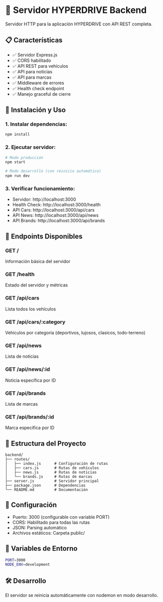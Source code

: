 # 🚀 Servidor HYPERDRIVE Backend

Servidor HTTP para la aplicación HYPERDRIVE con API REST completa.

## 📋 Características

- ✅ Servidor Express.js
- ✅ CORS habilitado
- ✅ API REST para vehículos
- ✅ API para noticias
- ✅ API para marcas
- ✅ Middleware de errores
- ✅ Health check endpoint
- ✅ Manejo graceful de cierre

## 🚀 Instalación y Uso

### 1. Instalar dependencias:
```bash
npm install
```

### 2. Ejecutar servidor:
```bash
# Modo producción
npm start

# Modo desarrollo (con reinicio automático)
npm run dev
```

### 3. Verificar funcionamiento:
- Servidor: http://localhost:3000
- Health Check: http://localhost:3000/health
- API Cars: http://localhost:3000/api/cars
- API News: http://localhost:3000/api/news
- API Brands: http://localhost:3000/api/brands

## 📡 Endpoints Disponibles

### GET /
Información básica del servidor

### GET /health
Estado del servidor y métricas

### GET /api/cars
Lista todos los vehículos

### GET /api/cars/:category
Vehículos por categoría (deportivos, lujosos, clasicos, todo-terreno)

### GET /api/news
Lista de noticias

### GET /api/news/:id
Noticia específica por ID

### GET /api/brands
Lista de marcas

### GET /api/brands/:id
Marca específica por ID

## 📁 Estructura del Proyecto

```
backend/
├── routes/
│   ├── index.js      # Configuración de rutas
│   ├── cars.js       # Rutas de vehículos
│   ├── news.js       # Rutas de noticias
│   └── brands.js     # Rutas de marcas
├── server.js         # Servidor principal
├── package.json      # Dependencias
└── README.md         # Documentación
```

## 🔧 Configuración

- Puerto: 3000 (configurable con variable PORT)
- CORS: Habilitado para todas las rutas
- JSON: Parsing automático
- Archivos estáticos: Carpeta public/

## 📝 Variables de Entorno

```bash
PORT=3000
NODE_ENV=development
```

## 🛠️ Desarrollo

El servidor se reinicia automáticamente con nodemon en modo desarrollo.
